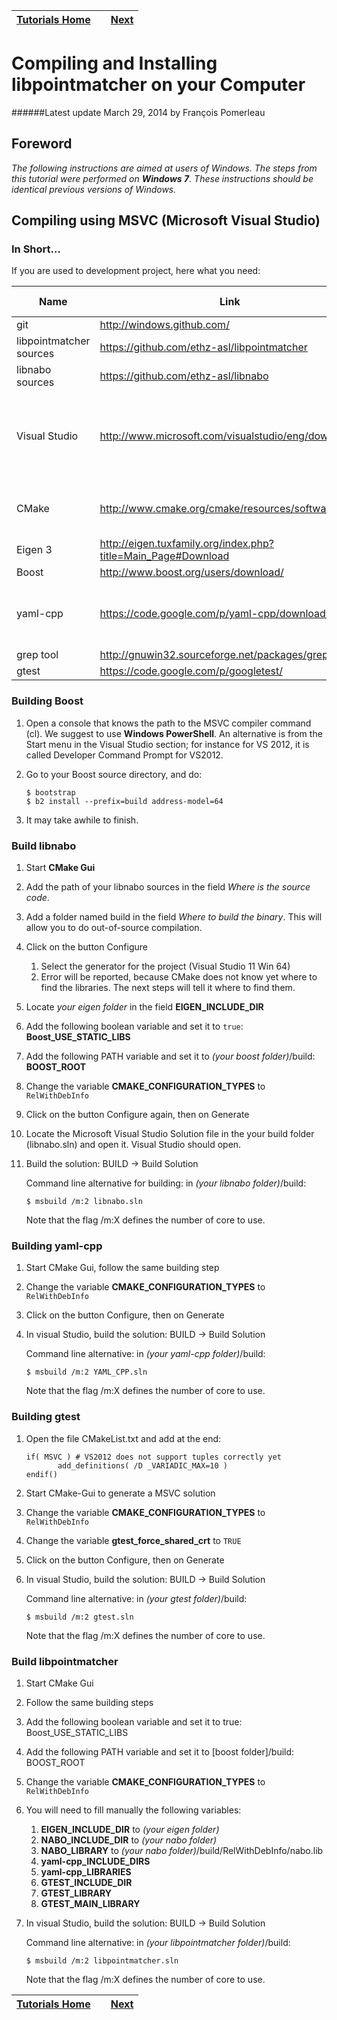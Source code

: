 | [Tutorials Home](Tutorials.md)    | | [Next](Datafilters.md) |
| ------------- |:-------------:| -----:|

# Compiling and Installing libpointmatcher on your Computer
######Latest update March 29, 2014 by François Pomerleau

## Foreword
*The following instructions are aimed at users of Windows.  The steps from this tutorial were performed on __Windows 7__.  These instructions should be identical previous versions of Windows.*


## Compiling using MSVC (Microsoft Visual Studio)

### In Short...

If you are used to development project, here what you need:


| Name   | Link | Version tested|
| ------ | ---- | ------------- |
|  git | <http://windows.github.com/> | v1.0 |
|  libpointmatcher sources   | <https://github.com/ethz-asl/libpointmatcher> | |
| libnabo sources | <https://github.com/ethz-asl/libnabo> |  |
| Visual Studio |  <http://www.microsoft.com/visualstudio/eng/downloads>  | Visual Studio 2012 Express for Windows Desktop |
| CMake | <http://www.cmake.org/cmake/resources/software.html> | cmake-2.8.11.2-win32-x86.exe|
| Eigen 3 | <http://eigen.tuxfamily.org/index.php?title=Main_Page#Download>  |v3.2.0 |
| Boost | <http://www.boost.org/users/download/> | v1.54.0 |
| yaml-cpp | <https://code.google.com/p/yaml-cpp/downloads/list>| v0.3.0, **not working with v0.5.0**|
| grep tool | <http://gnuwin32.sourceforge.net/packages/grep.htm>| v2.5.4 |
| gtest | <https://code.google.com/p/googletest/> | v1.7.0 |



### Building Boost
1. Open a console that knows the path to the MSVC compiler command (cl). We suggest to use **Windows PowerShell**. An alternative is from the Start menu in the Visual Studio section; for instance for VS 2012, it is called Developer Command Prompt for VS2012.
1. Go to your Boost source directory, and do:

    ```
    $ bootstrap
    $ b2 install --prefix=build address-model=64
    ```

1. It may take awhile to finish.


### Build libnabo 
1. Start **CMake Gui**

1. Add the path of your libnabo sources in the field _Where is the source code_.
1. Add a folder named build in the field _Where to build the binary_. This will allow you to do out-of-source compilation.
1. Click on the button Configure
    1. Select the generator for the project (Visual Studio 11 Win 64)
    1. Error will be reported, because CMake does not know yet where to find the libraries. The next steps will tell it where to find them.

1. Locate _your eigen folder_ in the field **EIGEN_INCLUDE_DIR**

1. Add the following boolean variable and set it to `true`: **Boost_USE_STATIC_LIBS**

1. Add the following PATH variable and set it to _(your boost folder)_/build: **BOOST_ROOT**

1. Change the variable **CMAKE_CONFIGURATION_TYPES** to `RelWithDebInfo`

1. Click on the button Configure again, then on Generate

1. Locate the Microsoft Visual Studio Solution file in the your build folder (libnabo.sln) and open it. Visual Studio should open.

1. Build the solution: BUILD -> Build Solution

    Command line alternative for building: in _(your libnabo folder)_/build:
    
    ```
    $ msbuild /m:2 libnabo.sln
    ```
    
    Note that the flag /m:X defines the number of core to use.
    

### Building yaml-cpp
1. Start CMake Gui, follow the same building step

1. Change the variable **CMAKE_CONFIGURATION_TYPES** to `RelWithDebInfo`

1. Click on the button Configure, then on Generate

1. In visual Studio, build the solution: BUILD -> Build Solution

    Command line alternative: in _(your yaml-cpp folder)_/build:
    
    ```
    $ msbuild /m:2 YAML_CPP.sln
    ```
    
    Note that the flag /m:X defines the number of core to use.
    

### Building gtest
1. Open the file CMakeList.txt and add at the end:

    ```
    if( MSVC ) # VS2012 does not support tuples correctly yet
    	   add_definitions( /D _VARIADIC_MAX=10 )
    endif()
    ```
    
1. Start CMake-Gui to generate a MSVC solution

1. Change the variable **CMAKE_CONFIGURATION_TYPES** to `RelWithDebInfo`

1. Change the variable **gtest_force_shared_crt** to `TRUE`

1. Click on the button Configure, then on Generate

1. In visual Studio, build the solution: BUILD -> Build Solution

    Command line alternative: in _(your gtest folder)_/build:
    
    ```
    $ msbuild /m:2 gtest.sln
    ```
    
    Note that the flag /m:X defines the number of core to use.
    
### Build libpointmatcher
1. Start CMake Gui

1. Follow the same building steps

1. Add the following boolean variable and set it to true: Boost_USE_STATIC_LIBS

1. Add the following PATH variable and set it to [boost folder]/build: BOOST_ROOT

1. Change the variable **CMAKE_CONFIGURATION_TYPES** to `RelWithDebInfo`

1. You will need to fill manually the following variables:
    
    1. **EIGEN_INCLUDE_DIR** to _(your eigen folder)_
    1. **NABO_INCLUDE_DIR** to _(your nabo folder)_
    1. **NABO_LIBRARY** to _(your nabo folder)_/build/RelWithDebInfo/nabo.lib
    1. **yaml-cpp_INCLUDE_DIRS**
    1. **yaml-cpp_LIBRARIES**
    1. **GTEST_INCLUDE_DIR**
    1. **GTEST_LIBRARY**
    1. **GTEST_MAIN_LIBRARY**
    
1. In visual Studio, build the solution: BUILD -> Build Solution

    Command line alternative: in _(your libpointmatcher folder)_/build:
    
    ```
    $ msbuild /m:2 libpointmatcher.sln
    ```
    
    Note that the flag /m:X defines the number of core to use.
 
 
| [Tutorials Home](Tutorials.md)    | | [Next](Datafilters.md) |
| ------------- |:-------------:| -----:|
